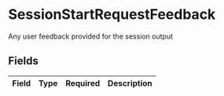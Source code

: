 # SessionStartRequestFeedback

Any user feedback provided for the session output


## Fields

| Field       | Type        | Required    | Description |
| ----------- | ----------- | ----------- | ----------- |